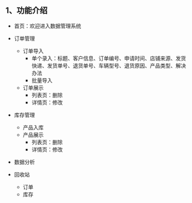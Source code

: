 ## 1、功能介绍

 - 首页：欢迎进入数据管理系统
 
 - 订单管理
    - 订单导入
        - 单个录入：标题、客户信息、订单编号、申请时间、店铺来源、发货快递、发货单号、退货单号、车辆型号、退货原因、产品类型、解决办法
        - 批量导入
    - 订单展示
        - 列表页：删除
        - 详情页：修改
        
 - 库存管理
    - 产品入库
    - 产品展示
        - 列表页：删除
        - 详情页：修改
        
 - 数据分析
        
 - 回收站
    - 订单
    - 库存
    